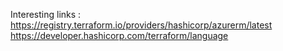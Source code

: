 Interesting links :
https://registry.terraform.io/providers/hashicorp/azurerm/latest
https://developer.hashicorp.com/terraform/language 